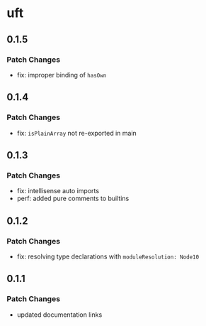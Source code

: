 # uft

## 0.1.5

### Patch Changes

- fix: improper binding of `hasOwn`

## 0.1.4

### Patch Changes

- fix: `isPlainArray` not re-exported in main

## 0.1.3

### Patch Changes

- fix: intellisense auto imports
- perf: added pure comments to builtins

## 0.1.2

### Patch Changes

- fix: resolving type declarations with `moduleResolution: Node10`

## 0.1.1

### Patch Changes

- updated documentation links
